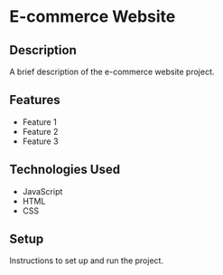 # E-commerce Website

## Description

A brief description of the e-commerce website project.

## Features

- Feature 1
- Feature 2
- Feature 3

## Technologies Used

- JavaScript
- HTML
- CSS

## Setup

Instructions to set up and run the project.
